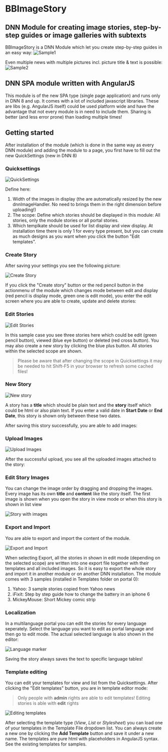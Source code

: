 ﻿# BBImageStory
## DNN Module for creating image stories, step-by-step guides or image galleries with subtexts
BBImageStory is a DNN Module which let you create step-by-step guides in an easy way:
![Sample1](http://www.bitboxx.net/portals/0/images/bbimagestory/Sample1.png)

Even multiple news with multiple pictures incl. picture title & text is possible:
![Sample2](http://www.bitboxx.net/portals/0/images/bbimagestory/Sample2.png)

## DNN SPA module written with AngularJS
This module is of the new SPA type (single page application) and runs only in DNN 8 and up. It comes with a lot of included javascript libraries. These are libs (e.g. AngularJS itself) could be used platform wide and have the advantage that not every module is in need to include them. Sharing is better (and less error prone) than loading multiple times!

## Getting started

After installation of the module (which is done in the same way as every DNN module) and adding the module to a page, you first have to fill out the new QuickSettings (new in DNN 8)
### Quicksettings
![QuickSettings](http://www.bitboxx.net/portals/0/images/bbimagestory/QuickSettings.png)

Define here:

1. Width of the images in display (the are automatically resized by the new dnnImageHandler. No need to brings them in the right dimension before uploading!)
2. The scope: Define which stories should be dieplayed in this module: All stories, only the module stories or all portal stories.
3. Which templkate should be used for list display and view display. At installation time there is only 1 for every type present, but you can create as much designs as you want when you click the button "Edit templates".

### Create Story
After saving your settings you see the following picture:

![Create Story](http://www.bitboxx.net/portals/0/images/bbimagestory/CreateStory.png)

If you click the "Create story" button or the red pencil button in the actionmenu of the module which changes mode between edit and display (red pencil is display mode, green one is edit mode), you enter the edit screen where you are able to create, update and delete stories:

### Edit Stories

![Edit Stories](http://www.bitboxx.net/portals/0/images/bbimagestory/EditStories.png)

In this sample case you see three stories here which could be edit (green pencil button), viewed (blue eye button) or deleted (red cross button). You may also create a new story by clicking the blue plus button. All stories within the selected scope are shown. 

> Please be aware that after changing the scope in Quicksettings it may be needed to hit Shift-F5 in your browser to refresh some cached files!

### New Story

![New story](http://www.bitboxx.net/portals/0/images/bbimagestory/NewStory.png)

A story has a **title** which should be plain text and the **story** itself which could be html or also plain text. If you enter a valid date in **Start Date** or **End Date**, this story is shown only between these two dates.

After saving this story successfully, you are able to add images:

### Upload Images

![Upload Images](http://www.bitboxx.net/portals/0/images/bbimagestory/Upload.png)

After the successful upload, you see all the uploaded images attached to the story:

### Edit Story Images
You can change the image order by dragging and dropping the images. Every image has its own **title** and **content** like the story itself. The first image is shown when you open the story in view mode or when this story is shown in list view 

![Story with images](http://www.bitboxx.net/portals/0/images/bbimagestory/EditStory.png)

### Export and Import
You are able to export and import the content of the module. 

![Export and Import](http://www.bitboxx.net/portals/0/images/bbimagestory/Export.png)

When selecting Export, all the stories in shown in edit mode (depending on the selected scope) are written into one export file together with their templates and all included images. So it is easy to export the whole story and import it in another module or on another DNN installation. The module comes with 3 samples (installed in Templates folder on portal 0):

1. Yahoo: 3 sample stories copied from Yahoo news
2. iFixit: Step by step guide how to change the battery in an iphone 6
3. MickeyMouse: Short Mickey comic strip

### Localization
In a multilanguage portal you can edit the stories for every language seperately. Select the language you want to edit as portal language and then go to edit mode. The actual selected language is also shown in the editor:

![Language marker](http://www.bitboxx.net/portals/0/images/bbimagestory/Language.png)

Saving the story always saves the text to specific language tables!

### Template editing
You can edit your templates for view and list from the Quicksettings. After clicking the "Edit templates" button, you are in template editor mode:

> Only people with **admin** rights are able to edit templates! 
> Editing stories is able with **edit** rights

![Editing templates](http://www.bitboxx.net/portals/0/images/bbimagestory/EditTemplate.png)

After selecting the template type (*View*, *List* or *Stylesheet*) you can load one of your templates in the Template File dropdown list. You can always create a new one by clicking the **Add Template** button and save it under a new name. The templates are pure html with placeholders in AngularJS syntax. See the existing templates for samples.
